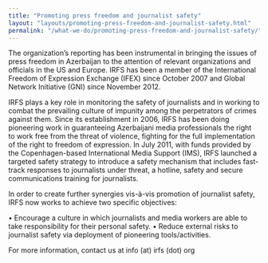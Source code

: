 ```yaml
---
title: "Promoting press freedom and journalist safety"
layout: "layouts/promoting-press-freedom-and-journalist-safety.html"
permalink: "/what-we-do/promoting-press-freedom-and-journalist-safety/"
---
```

The organization’s reporting has been instrumental in bringing the issues of press freedom in Azerbaijan to the attention of relevant organizations and officials in the US and Europe. IRFS has been a member of the International Freedom of Expression Exchange (IFEX) since October 2007 and Global Network Initiative (GNI) since November 2012.

IRFS plays a key role in monitoring the safety of journalists and in working to combat the prevailing culture of impunity among the perpetrators of crimes against them. Since its establishment in 2006, IRFS has been doing pioneering work in guaranteeing Azerbaijani media professionals the right to work free from the threat of violence, fighting for the full implementation of the right to freedom of expression. In July 2011, with funds provided by the Copenhagen-based International Media Support (IMS), IRFS launched a targeted safety strategy to introduce a safety mechanism that includes fast-track responses to journalists under threat, a hotline, safety and secure communications training for journalists.

In order to create further synergies vis-à-vis promotion of journalist safety, IRFS now works to achieve two specific objectives:

• Encourage a culture in which journalists and media workers are able to take responsibility for their personal safety.
• Reduce external risks to journalist safety via deployment of pioneering tools/activities.

For more information, contact us at info (at) irfs (dot) org